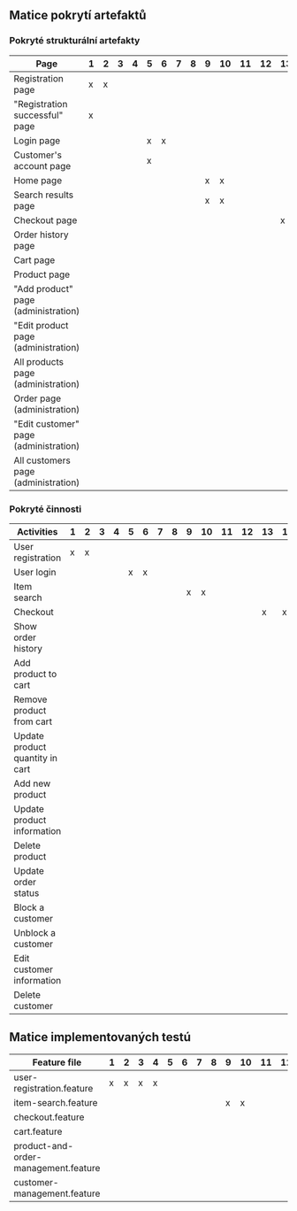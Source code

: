 ## Matice pokrytí artefaktů

### Pokryté strukturální artefakty


| Page |1|2|3|4|5 |6|7|8|9|10|11|12|13|14|15|16|17|18|19|20|21|22|23|24|25|
|----------|---|---|---|---|---|---|---|---|---|---|---|---|---|---|---|---|---|---|---|---|---|---|---|---|---|
| Registration page | x | x |
| "Registration successful" page | x |
| Login page ||||| x | x ||||||||||||||||||||||||||||||| x | x | x ||||| x |
| Customer's account page ||||| x ||||||||||||||||||||||||||||||||||||||| x |
| Home page ||||||||| x | x |
| Search results page ||||||||| x | x |
| Checkout page ||||||||||||| x | x |
| Order history page ||||||||||||||| x | x ||||||||||||||||||| x |
| Cart page ||||||||||||||||||| x | x | x | x |
| Product page ||||||||||||||||||| x | x |
| "Add product" page (administration) ||||||||||||||||||||||||||| x | x |
| "Edit product page (administration) ||||||||||||||||||||||||||||||| x |
| All products page (administration) ||||||||||||||||||||||||||| x | x | x | x | x |
| Order page (administration) ||||||||||||||||||||||||||||||||||||| x |
| "Edit customer" page (administration) ||||||||||||||||||||||||||||||||||||||| x | x | x | x |
| All customers page (administration) ||||||||||||||||||||||||||||||||||||||| x | x | x | x | x | x |

### Pokryté činnosti

| Activities |1|2|3|4|5 |6|7|8|9|10|11|12|13|14|15|16|17|18|19|20|21|22|23|24|25|
|----------|---|---|---|---|---|---|---|---|---|---|---|---|---|---|---|---|---|---|---|---|---|---|---|---|---|
| User registration | x | x |
| User login ||||| x | x |
| Item search ||||||||| x | x |
| Checkout ||||||||||||| x | x |
| Show order history ||||||||||||||||| x |
| Add product to cart ||||||||||||||||||| x | x |
| Remove product from cart ||||||||||||||||||||||| x |
| Update product quantity in cart ||||||||||||||||||||||||| x |
| Add new product ||||||||||||||||||||||||||| x | x |
| Update product information ||||||||||||||||||||||||||||||| x |
| Delete product ||||||||||||||||||||||||||||||||| x | x |
| Update order status ||||||||||||||||||||||||||||||||||||| x |
| Block a customer ||||||||||||||||||||||||||||||||||||||| x |
| Unblock a customer ||||||||||||||||||||||||||||||||||||||||| x |
| Edit customer information ||||||||||||||||||||||||||||||||||||||||||| x | x |
| Delete customer ||||||||||||||||||||||||||||||||||||||||||||||| x | x |

## Matice implementovaných testú

| Feature file |1|2|3|4|5 |6|7|8|9|10|11|12|13|14|15|16|17|18|19|20|21|22|23|24|25|
|----------|---|---|---|---|---|---|---|---|---|---|---|---|---|---|---|---|---|---|---|---|---|---|---|---|---|
| user-registration.feature | x | x | x | x |
| item-search.feature ||||||||| x | x |
| checkout.feature ||||||||||||| x | x | x |
| cart.feature ||||||||||||||||||| x | x | x | x |
| product-and-order-management.feature ||||||||||||||||||||||||||| x | x | x | x | x | x |
| customer-management.feature ||||||||||||||||||||||||||||||||||||||| x | x | x | x | x | x |



